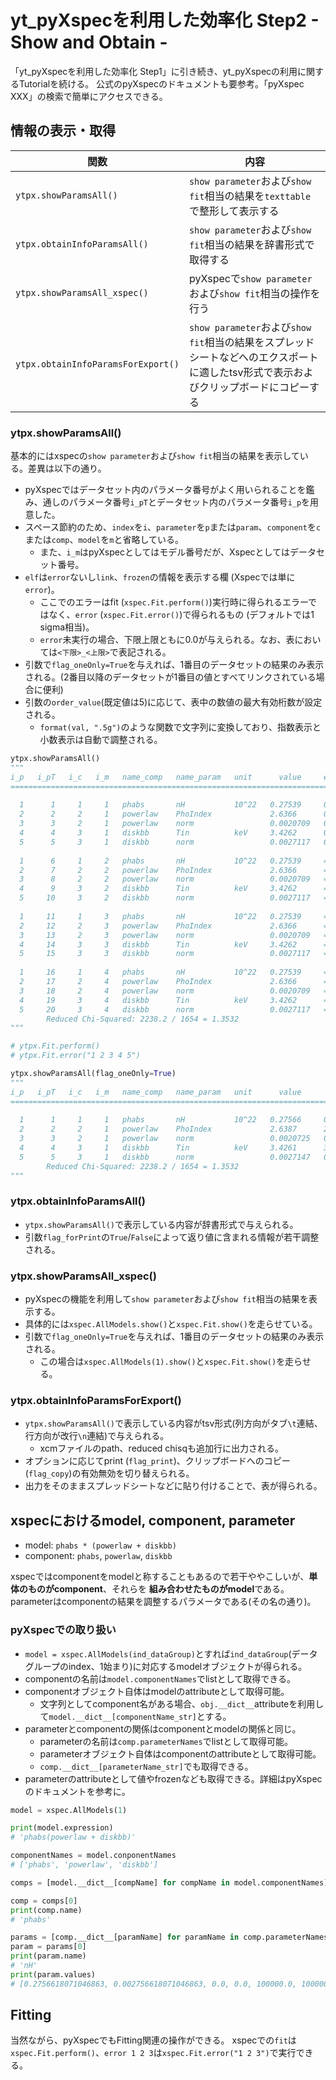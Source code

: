 # yt_pyXspecを利用した効率化 Step2 - Show and Obtain -

「yt_pyXspecを利用した効率化 Step1」に引き続き、yt_pyXspecの利用に関するTutorialを続ける。
公式のpyXspecのドキュメントも要参考。「pyXspec XXX」の検索で簡単にアクセスできる。

## 情報の表示・取得

|関数|内容|
|-|-|
|`ytpx.showParamsAll()`|`show parameter`および`show fit`相当の結果を`texttable`で整形して表示する|
|`ytpx.obtainInfoParamsAll()`|`show parameter`および`show fit`相当の結果を辞書形式で取得する|
|`ytpx.showParamsAll_xspec()`|pyXspecで`show parameter`および`show fit`相当の操作を行う|
|`ytpx.obtainInfoParamsForExport()`|`show parameter`および`show fit`相当の結果をスプレッドシートなどへのエクスポートに適したtsv形式で表示およびクリップボードにコピーする|

### ytpx.showParamsAll()

基本的にはxspecの`show parameter`および`show fit`相当の結果を表示している。差異は以下の通り。
- pyXspecではデータセット内のパラメータ番号がよく用いられることを鑑み、通しのパラメータ番号`i_pT`とデータセット内のパラメータ番号`i_p`を用意した。
- スペース節約のため、`index`を`i`、`parameter`を`p`または`param`、`component`を`c`または`comp`、`model`を`m`と省略している。
    - また、`i_m`はpyXspecとしてはモデル番号だが、Xspecとしてはデータセット番号。
- `elf`は`error`ないし`link`、`frozen`の情報を表示する欄 (Xspecでは単に`error`)。
    - ここでのエラーはfit (`xspec.Fit.perform()`)実行時に得られるエラーではなく、`error` (`xspec.Fit.error()`)で得られるもの (デフォルトでは1 sigma相当)。
    - `error`未実行の場合、下限上限ともに0.0が与えられる。なお、表においては`<下限>_<上限>`で表記される。
- 引数で`flag_oneOnly=True`を与えれば、1番目のデータセットの結果のみ表示される。(2番目以降のデータセットが1番目の値とすべてリンクされている場合に便利)
- 引数の`order_value`(既定値は5)に応じて、表中の数値の最大有効桁数が設定される。
    - `format(val, ".5g")`のような関数で文字列に変換しており、指数表示と小数表示は自動で調整される。

```python
ytpx.showParamsAll()
"""
i_p   i_pT   i_c   i_m   name_comp   name_param   unit      value     elf_0   elf_1
===================================================================================
                                                                                   
  1      1     1     1   phabs       nH           10^22   0.27539     0       0    
  2      2     2     1   powerlaw    PhoIndex             2.6366      0       0    
  3      3     2     1   powerlaw    norm                 0.0020709   0       0    
  4      4     3     1   diskbb      Tin          keV     3.4262      0       0    
  5      5     3     1   diskbb      norm                 0.0027117   0       0    
                                                                                   
  1      6     1     2   phabs       nH           10^22   0.27539     = p1    null 
  2      7     2     2   powerlaw    PhoIndex             2.6366      = p2    null 
  3      8     2     2   powerlaw    norm                 0.0020709   = p3    null 
  4      9     3     2   diskbb      Tin          keV     3.4262      = p4    null 
  5     10     3     2   diskbb      norm                 0.0027117   = p5    null 
                                                                                   
  1     11     1     3   phabs       nH           10^22   0.27539     = p1    null 
  2     12     2     3   powerlaw    PhoIndex             2.6366      = p2    null 
  3     13     2     3   powerlaw    norm                 0.0020709   = p3    null 
  4     14     3     3   diskbb      Tin          keV     3.4262      = p4    null 
  5     15     3     3   diskbb      norm                 0.0027117   = p5    null 
                                                                                   
  1     16     1     4   phabs       nH           10^22   0.27539     = p1    null 
  2     17     2     4   powerlaw    PhoIndex             2.6366      = p2    null 
  3     18     2     4   powerlaw    norm                 0.0020709   = p3    null 
  4     19     3     4   diskbb      Tin          keV     3.4262      = p4    null 
  5     20     3     4   diskbb      norm                 0.0027117   = p5    null 
		Reduced Chi-Squared: 2238.2 / 1654 = 1.3532
"""

# ytpx.Fit.perform()
# ytpx.Fit.error("1 2 3 4 5")

ytpx.showParamsAll(flag_oneOnly=True)
"""
i_p   i_pT   i_c   i_m   name_comp   name_param   unit      value       elf_0       elf_1  
===========================================================================================
                                                                                           
  1      1     1     1   phabs       nH           10^22   0.27566     0.25721     0.29659  
  2      2     2     1   powerlaw    PhoIndex             2.6387      2.5038      2.7905   
  3      3     2     1   powerlaw    norm                 0.0020725   0.0019607   0.0022061
  4      4     3     1   diskbb      Tin          keV     3.4261      3.363       3.4913   
  5      5     3     1   diskbb      norm                 0.0027147   0.0024454   0.003024 
		Reduced Chi-Squared: 2238.2 / 1654 = 1.3532
"""
```

### ytpx.obtainInfoParamsAll()

- `ytpx.showParamsAll()`で表示している内容が辞書形式で与えられる。
- 引数`flag_forPrint`の`True`/`False`によって返り値に含まれる情報が若干調整される。

### ytpx.showParamsAll_xspec()

- pyXspecの機能を利用して`show parameter`および`show fit`相当の結果を表示する。
- 具体的には`xspec.AllModels.show()`と`xspec.Fit.show()`を走らせている。
- 引数で`flag_oneOnly=True`を与えれば、1番目のデータセットの結果のみ表示される。
    - この場合は`xspec.AllModels(1).show()`と`xspec.Fit.show()`を走らせる。

### ytpx.obtainInfoParamsForExport()

- `ytpx.showParamsAll()`で表示している内容がtsv形式(列方向がタブ`\t`連結、行方向が改行`\n`連結)で与えられる。
    - xcmファイルのpath、reduced chisqも追加行に出力される。
- オプションに応じてprint (`flag_print`)、クリップボードへのコピー(`flag_copy`)の有効無効を切り替えられる。
- 出力をそのままスプレッドシートなどに貼り付けることで、表が得られる。

## xspecにおけるmodel, component, parameter

- model: `phabs * (powerlaw + diskbb)`
- component: `phabs`, `powerlaw`, `diskbb`

xspecではcomponentをmodelと称することもあるので若干ややこしいが、**単体のものがcomponent**、それらを **組み合わせたものがmodel**である。
parameterはcomponentの結果を調整するパラメータである(その名の通り)。

### pyXspecでの取り扱い

- `model = xspec.AllModels(ind_dataGroup)`とすれば`ind_dataGroup`(データグループのindex、1始まり)に対応するmodelオブジェクトが得られる。
- componentの名前は`model.componentNames`でlistとして取得できる。
- componentオブジェクト自体はmodelのattributeとして取得可能。
    - 文字列としてcomponent名がある場合、`obj.__dict__`attributeを利用して`model.__dict__[componentName_str]`とする。
- parameterとcomponentの関係はcomponentとmodelの関係と同じ。
    - parameterの名前は`comp.parameterNames`でlistとして取得可能。
    - parameterオブジェクト自体はcomponentのattributeとして取得可能。
    - `comp.__dict__[parameterName_str]`でも取得できる。
- parameterのattributeとして値やfrozenなども取得できる。詳細はpyXspecのドキュメントを参考に。

```python
model = xspec.AllModels(1)

print(model.expression)
# 'phabs(powerlaw + diskbb)'

componentNames = model.conponentNames
# ['phabs', 'powerlaw', 'diskbb']

comps = [model.__dict__[compName] for compName in model.componentNames]

comp = comps[0]
print(comp.name)
# 'phabs'

params = [comp.__dict__[paramName] for paramName in comp.parameterNames]
param = params[0]
print(param.name)
# 'nH'
print(param.values)
# [0.2756618071046863, 0.002756618071046863, 0.0, 0.0, 100000.0, 1000000.0]
```

## Fitting

当然ながら、pyXspecでもFitting関連の操作ができる。
xspecでの`fit`は`xspec.Fit.perform()`、`error 1 2 3`は`xspec.Fit.error("1 2 3")`で実行できる。

